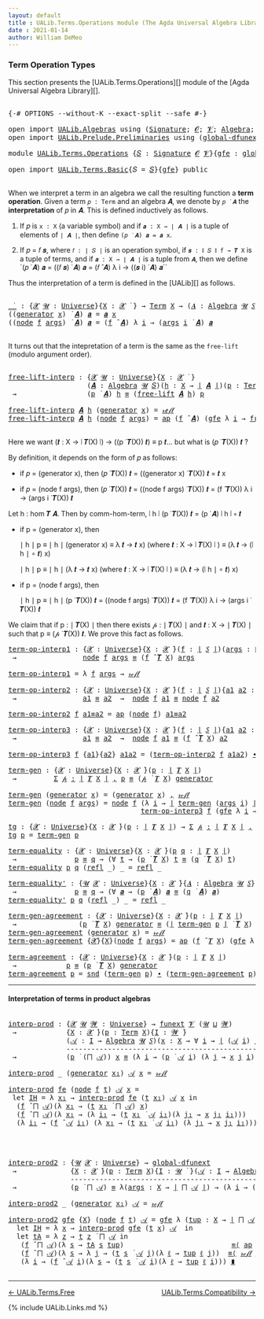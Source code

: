 ```yaml
---
layout: default
title : UALib.Terms.Operations module (The Agda Universal Algebra Library)
date : 2021-01-14
author: William DeMeo
---
```


### <a id="term-operation-types">Term Operation Types</a>

This section presents the [UALib.Terms.Operations][] module of the [Agda Universal Algebra Library][].

<pre class="Agda">

<a id="318" class="Symbol">{-#</a> <a id="322" class="Keyword">OPTIONS</a> <a id="330" class="Pragma">--without-K</a> <a id="342" class="Pragma">--exact-split</a> <a id="356" class="Pragma">--safe</a> <a id="363" class="Symbol">#-}</a>

<a id="368" class="Keyword">open</a> <a id="373" class="Keyword">import</a> <a id="380" href="UALib.Algebras.html" class="Module">UALib.Algebras</a> <a id="395" class="Keyword">using</a> <a id="401" class="Symbol">(</a><a id="402" href="UALib.Algebras.Signatures.html#1385" class="Function">Signature</a><a id="411" class="Symbol">;</a> <a id="413" href="universes.html#613" class="Generalizable">𝓞</a><a id="414" class="Symbol">;</a> <a id="416" href="universes.html#617" class="Generalizable">𝓥</a><a id="417" class="Symbol">;</a> <a id="419" href="UALib.Algebras.Algebras.html#781" class="Function">Algebra</a><a id="426" class="Symbol">;</a> <a id="428" href="UALib.Algebras.Algebras.html#3482" class="Function Operator">_↠_</a><a id="431" class="Symbol">)</a>
<a id="433" class="Keyword">open</a> <a id="438" class="Keyword">import</a> <a id="445" href="UALib.Prelude.Preliminaries.html" class="Module">UALib.Prelude.Preliminaries</a> <a id="473" class="Keyword">using</a> <a id="479" class="Symbol">(</a><a id="480" href="MGS-Subsingleton-Theorems.html#3468" class="Function">global-dfunext</a><a id="494" class="Symbol">;</a> <a id="496" href="universes.html#551" class="Postulate">Universe</a><a id="504" class="Symbol">;</a> <a id="506" href="universes.html#758" class="Function Operator">_̇</a><a id="508" class="Symbol">)</a>

<a id="511" class="Keyword">module</a> <a id="518" href="UALib.Terms.Operations.html" class="Module">UALib.Terms.Operations</a> <a id="541" class="Symbol">{</a><a id="542" href="UALib.Terms.Operations.html#542" class="Bound">𝑆</a> <a id="544" class="Symbol">:</a> <a id="546" href="UALib.Algebras.Signatures.html#1385" class="Function">Signature</a> <a id="556" href="universes.html#613" class="Generalizable">𝓞</a> <a id="558" href="universes.html#617" class="Generalizable">𝓥</a><a id="559" class="Symbol">}{</a><a id="561" href="UALib.Terms.Operations.html#561" class="Bound">gfe</a> <a id="565" class="Symbol">:</a> <a id="567" href="MGS-Subsingleton-Theorems.html#3468" class="Function">global-dfunext</a><a id="581" class="Symbol">}</a> <a id="583" class="Keyword">where</a>

<a id="590" class="Keyword">open</a> <a id="595" class="Keyword">import</a> <a id="602" href="UALib.Terms.Basic.html" class="Module">UALib.Terms.Basic</a><a id="619" class="Symbol">{</a><a id="620" class="Argument">𝑆</a> <a id="622" class="Symbol">=</a> <a id="624" href="UALib.Terms.Operations.html#542" class="Bound">𝑆</a><a id="625" class="Symbol">}{</a><a id="627" href="UALib.Terms.Operations.html#561" class="Bound">gfe</a><a id="630" class="Symbol">}</a> <a id="632" class="Keyword">public</a>

</pre>

When we interpret a term in an algebra we call the resulting function a **term operation**.  Given a term `𝑝 : Term` and an algebra 𝑨, we denote by `𝑝 ̇ 𝑨` the **interpretation** of 𝑝 in 𝑨.  This is defined inductively as follows.

1. If 𝑝 is `x : X` (a variable symbol) and if `𝒂 : X → ∣ 𝑨 ∣` is a tuple of elements of `∣ 𝑨 ∣`, then define `(𝑝 ̇ 𝑨) 𝒂 = 𝒂 x`.

2. If 𝑝 = 𝑓 𝒔, where `𝑓 : ∣ 𝑆 ∣` is an operation symbol, if `𝒔 : ∥ 𝑆 ∥ f → 𝑻 X` is a tuple of terms, and if `𝒂 : X → ∣ 𝑨 ∣` is a tuple from `𝑨`, then we define `(𝑝 ̇ 𝑨) 𝒂 = ((𝑓 𝒔) ̇ 𝑨) 𝒂 = (𝑓 ̂ 𝑨) λ i → ((𝒔 i) ̇ 𝑨) 𝒂``

Thus the interpretation of a term is defined in the [UALib][] as follows.

<pre class="Agda">

<a id="_̇_"></a><a id="1322" href="UALib.Terms.Operations.html#1322" class="Function Operator">_̇_</a> <a id="1326" class="Symbol">:</a> <a id="1328" class="Symbol">{</a><a id="1329" href="UALib.Terms.Operations.html#1329" class="Bound">𝓧</a> <a id="1331" href="UALib.Terms.Operations.html#1331" class="Bound">𝓤</a> <a id="1333" class="Symbol">:</a> <a id="1335" href="universes.html#551" class="Postulate">Universe</a><a id="1343" class="Symbol">}{</a><a id="1345" href="UALib.Terms.Operations.html#1345" class="Bound">X</a> <a id="1347" class="Symbol">:</a> <a id="1349" href="UALib.Terms.Operations.html#1329" class="Bound">𝓧</a> <a id="1351" href="universes.html#758" class="Function Operator">̇</a> <a id="1353" class="Symbol">}</a> <a id="1355" class="Symbol">→</a> <a id="1357" href="UALib.Terms.Basic.html#2335" class="Datatype">Term</a> <a id="1362" href="UALib.Terms.Operations.html#1345" class="Bound">X</a> <a id="1364" class="Symbol">→</a> <a id="1366" class="Symbol">(</a><a id="1367" href="UALib.Terms.Operations.html#1367" class="Bound">𝑨</a> <a id="1369" class="Symbol">:</a> <a id="1371" href="UALib.Algebras.Algebras.html#781" class="Function">Algebra</a> <a id="1379" href="UALib.Terms.Operations.html#1331" class="Bound">𝓤</a> <a id="1381" href="UALib.Terms.Operations.html#542" class="Bound">𝑆</a><a id="1382" class="Symbol">)</a> <a id="1384" class="Symbol">→</a> <a id="1386" class="Symbol">(</a><a id="1387" href="UALib.Terms.Operations.html#1345" class="Bound">X</a> <a id="1389" class="Symbol">→</a> <a id="1391" href="UALib.Prelude.Preliminaries.html#11659" class="Function Operator">∣</a> <a id="1393" href="UALib.Terms.Operations.html#1367" class="Bound">𝑨</a> <a id="1395" href="UALib.Prelude.Preliminaries.html#11659" class="Function Operator">∣</a><a id="1396" class="Symbol">)</a> <a id="1398" class="Symbol">→</a> <a id="1400" href="UALib.Prelude.Preliminaries.html#11659" class="Function Operator">∣</a> <a id="1402" href="UALib.Terms.Operations.html#1367" class="Bound">𝑨</a> <a id="1404" href="UALib.Prelude.Preliminaries.html#11659" class="Function Operator">∣</a>
<a id="1406" class="Symbol">((</a><a id="1408" href="UALib.Terms.Basic.html#2383" class="InductiveConstructor">generator</a> <a id="1418" href="UALib.Terms.Operations.html#1418" class="Bound">x</a><a id="1419" class="Symbol">)</a> <a id="1421" href="UALib.Terms.Operations.html#1322" class="Function Operator">̇</a> <a id="1423" href="UALib.Terms.Operations.html#1423" class="Bound">𝑨</a><a id="1424" class="Symbol">)</a> <a id="1426" href="UALib.Terms.Operations.html#1426" class="Bound">𝒂</a> <a id="1428" class="Symbol">=</a> <a id="1430" href="UALib.Terms.Operations.html#1426" class="Bound">𝒂</a> <a id="1432" href="UALib.Terms.Operations.html#1418" class="Bound">x</a>
<a id="1434" class="Symbol">((</a><a id="1436" href="UALib.Terms.Basic.html#2408" class="InductiveConstructor">node</a> <a id="1441" href="UALib.Terms.Operations.html#1441" class="Bound">f</a> <a id="1443" href="UALib.Terms.Operations.html#1443" class="Bound">args</a><a id="1447" class="Symbol">)</a> <a id="1449" href="UALib.Terms.Operations.html#1322" class="Function Operator">̇</a> <a id="1451" href="UALib.Terms.Operations.html#1451" class="Bound">𝑨</a><a id="1452" class="Symbol">)</a> <a id="1454" href="UALib.Terms.Operations.html#1454" class="Bound">𝒂</a> <a id="1456" class="Symbol">=</a> <a id="1458" class="Symbol">(</a><a id="1459" href="UALib.Terms.Operations.html#1441" class="Bound">f</a> <a id="1461" href="UALib.Algebras.Algebras.html#2931" class="Function Operator">̂</a> <a id="1463" href="UALib.Terms.Operations.html#1451" class="Bound">𝑨</a><a id="1464" class="Symbol">)</a> <a id="1466" class="Symbol">λ</a> <a id="1468" href="UALib.Terms.Operations.html#1468" class="Bound">i</a> <a id="1470" class="Symbol">→</a> <a id="1472" class="Symbol">(</a><a id="1473" href="UALib.Terms.Operations.html#1443" class="Bound">args</a> <a id="1478" href="UALib.Terms.Operations.html#1468" class="Bound">i</a> <a id="1480" href="UALib.Terms.Operations.html#1322" class="Function Operator">̇</a> <a id="1482" href="UALib.Terms.Operations.html#1451" class="Bound">𝑨</a><a id="1483" class="Symbol">)</a> <a id="1485" href="UALib.Terms.Operations.html#1454" class="Bound">𝒂</a>

</pre>

It turns out that the intepretation of a term is the same as the `free-lift` (modulo argument order).

<pre class="Agda">

<a id="free-lift-interp"></a><a id="1617" href="UALib.Terms.Operations.html#1617" class="Function">free-lift-interp</a> <a id="1634" class="Symbol">:</a> <a id="1636" class="Symbol">{</a><a id="1637" href="UALib.Terms.Operations.html#1637" class="Bound">𝓧</a> <a id="1639" href="UALib.Terms.Operations.html#1639" class="Bound">𝓤</a> <a id="1641" class="Symbol">:</a> <a id="1643" href="universes.html#551" class="Postulate">Universe</a><a id="1651" class="Symbol">}{</a><a id="1653" href="UALib.Terms.Operations.html#1653" class="Bound">X</a> <a id="1655" class="Symbol">:</a> <a id="1657" href="UALib.Terms.Operations.html#1637" class="Bound">𝓧</a> <a id="1659" href="universes.html#758" class="Function Operator">̇</a> <a id="1661" class="Symbol">}</a>
                   <a id="1682" class="Symbol">(</a><a id="1683" href="UALib.Terms.Operations.html#1683" class="Bound">𝑨</a> <a id="1685" class="Symbol">:</a> <a id="1687" href="UALib.Algebras.Algebras.html#781" class="Function">Algebra</a> <a id="1695" href="UALib.Terms.Operations.html#1639" class="Bound">𝓤</a> <a id="1697" href="UALib.Terms.Operations.html#542" class="Bound">𝑆</a><a id="1698" class="Symbol">)(</a><a id="1700" href="UALib.Terms.Operations.html#1700" class="Bound">h</a> <a id="1702" class="Symbol">:</a> <a id="1704" href="UALib.Terms.Operations.html#1653" class="Bound">X</a> <a id="1706" class="Symbol">→</a> <a id="1708" href="UALib.Prelude.Preliminaries.html#11659" class="Function Operator">∣</a> <a id="1710" href="UALib.Terms.Operations.html#1683" class="Bound">𝑨</a> <a id="1712" href="UALib.Prelude.Preliminaries.html#11659" class="Function Operator">∣</a><a id="1713" class="Symbol">)(</a><a id="1715" href="UALib.Terms.Operations.html#1715" class="Bound">p</a> <a id="1717" class="Symbol">:</a> <a id="1719" href="UALib.Terms.Basic.html#2335" class="Datatype">Term</a> <a id="1724" href="UALib.Terms.Operations.html#1653" class="Bound">X</a><a id="1725" class="Symbol">)</a>
 <a id="1728" class="Symbol">→</a>                 <a id="1746" class="Symbol">(</a><a id="1747" href="UALib.Terms.Operations.html#1715" class="Bound">p</a> <a id="1749" href="UALib.Terms.Operations.html#1322" class="Function Operator">̇</a> <a id="1751" href="UALib.Terms.Operations.html#1683" class="Bound">𝑨</a><a id="1752" class="Symbol">)</a> <a id="1754" href="UALib.Terms.Operations.html#1700" class="Bound">h</a> <a id="1756" href="UALib.Prelude.Preliminaries.html#5556" class="Datatype Operator">≡</a> <a id="1758" class="Symbol">(</a><a id="1759" href="UALib.Terms.Basic.html#3932" class="Function">free-lift</a> <a id="1769" href="UALib.Terms.Operations.html#1683" class="Bound">𝑨</a> <a id="1771" href="UALib.Terms.Operations.html#1700" class="Bound">h</a><a id="1772" class="Symbol">)</a> <a id="1774" href="UALib.Terms.Operations.html#1715" class="Bound">p</a>

<a id="1777" href="UALib.Terms.Operations.html#1617" class="Function">free-lift-interp</a> <a id="1794" href="UALib.Terms.Operations.html#1794" class="Bound">𝑨</a> <a id="1796" href="UALib.Terms.Operations.html#1796" class="Bound">h</a> <a id="1798" class="Symbol">(</a><a id="1799" href="UALib.Terms.Basic.html#2383" class="InductiveConstructor">generator</a> <a id="1809" href="UALib.Terms.Operations.html#1809" class="Bound">x</a><a id="1810" class="Symbol">)</a> <a id="1812" class="Symbol">=</a> <a id="1814" href="UALib.Prelude.Preliminaries.html#5570" class="InductiveConstructor">𝓇ℯ𝒻𝓁</a>
<a id="1819" href="UALib.Terms.Operations.html#1617" class="Function">free-lift-interp</a> <a id="1836" href="UALib.Terms.Operations.html#1836" class="Bound">𝑨</a> <a id="1838" href="UALib.Terms.Operations.html#1838" class="Bound">h</a> <a id="1840" class="Symbol">(</a><a id="1841" href="UALib.Terms.Basic.html#2408" class="InductiveConstructor">node</a> <a id="1846" href="UALib.Terms.Operations.html#1846" class="Bound">f</a> <a id="1848" href="UALib.Terms.Operations.html#1848" class="Bound">args</a><a id="1852" class="Symbol">)</a> <a id="1854" class="Symbol">=</a> <a id="1856" href="MGS-MLTT.html#6613" class="Function">ap</a> <a id="1859" class="Symbol">(</a><a id="1860" href="UALib.Terms.Operations.html#1846" class="Bound">f</a> <a id="1862" href="UALib.Algebras.Algebras.html#2931" class="Function Operator">̂</a> <a id="1864" href="UALib.Terms.Operations.html#1836" class="Bound">𝑨</a><a id="1865" class="Symbol">)</a> <a id="1867" class="Symbol">(</a><a id="1868" href="UALib.Terms.Operations.html#561" class="Bound">gfe</a> <a id="1872" class="Symbol">λ</a> <a id="1874" href="UALib.Terms.Operations.html#1874" class="Bound">i</a> <a id="1876" class="Symbol">→</a> <a id="1878" href="UALib.Terms.Operations.html#1617" class="Function">free-lift-interp</a> <a id="1895" href="UALib.Terms.Operations.html#1836" class="Bound">𝑨</a> <a id="1897" href="UALib.Terms.Operations.html#1838" class="Bound">h</a> <a id="1899" class="Symbol">(</a><a id="1900" href="UALib.Terms.Operations.html#1848" class="Bound">args</a> <a id="1905" href="UALib.Terms.Operations.html#1874" class="Bound">i</a><a id="1906" class="Symbol">))</a>

</pre>

Here we want (𝒕 : X → ∣ 𝑻(X) ∣) → ((p ̇ 𝑻(X)) 𝒕) ≡ p 𝒕... but what is (𝑝 ̇ 𝑻(X)) 𝒕 ?

By definition, it depends on the form of 𝑝 as follows:

* if 𝑝 = (generator x), then (𝑝 ̇ 𝑻(X)) 𝒕 = ((generator x) ̇ 𝑻(X)) 𝒕 = 𝒕 x

* if 𝑝 = (node f args), then (𝑝 ̇ 𝑻(X)) 𝒕 = ((node f args) ̇ 𝑻(X)) 𝒕 = (f ̂ 𝑻(X)) λ i → (args i ̇ 𝑻(X)) 𝒕

Let h : hom 𝑻 𝑨. Then by comm-hom-term, ∣ h ∣ (p ̇ 𝑻(X)) 𝒕 = (p ̇ 𝑨) ∣ h ∣ ∘ 𝒕

* if p = (generator x), then

   ∣ h ∣ p ≡ ∣ h ∣ (generator x)
          ≡ λ 𝒕 → 𝒕 x) (where 𝒕 : X → ∣ 𝑻(X) ∣ )
          ≡ (λ 𝒕 → (∣ h ∣ ∘ 𝒕) x)

   ∣ h ∣ p ≡ ∣ h ∣ (λ 𝒕 → 𝒕 x) (where 𝒕 : X → ∣ 𝑻(X) ∣ )
          ≡ (λ 𝒕 → (∣ h ∣ ∘ 𝒕) x)

* if p = (node f args), then

   ∣ h ∣ p ≡ ∣ h ∣  (p ̇ 𝑻(X)) 𝒕 = ((node f args) ̇ 𝑻(X)) 𝒕 = (f ̂ 𝑻(X)) λ i → (args i ̇ 𝑻(X)) 𝒕

We claim that if p : ∣ 𝑻(X) ∣ then there exists 𝓅 : ∣ 𝑻(X) ∣ and 𝒕 : X → ∣ 𝑻(X) ∣ such that p ≡ (𝓅 ̇ 𝑻(X)) 𝒕. We prove this fact as follows.

<pre class="Agda">
<a id="term-op-interp1"></a><a id="2849" href="UALib.Terms.Operations.html#2849" class="Function">term-op-interp1</a> <a id="2865" class="Symbol">:</a> <a id="2867" class="Symbol">{</a><a id="2868" href="UALib.Terms.Operations.html#2868" class="Bound">𝓧</a> <a id="2870" class="Symbol">:</a> <a id="2872" href="universes.html#551" class="Postulate">Universe</a><a id="2880" class="Symbol">}{</a><a id="2882" href="UALib.Terms.Operations.html#2882" class="Bound">X</a> <a id="2884" class="Symbol">:</a> <a id="2886" href="UALib.Terms.Operations.html#2868" class="Bound">𝓧</a> <a id="2888" href="universes.html#758" class="Function Operator">̇</a><a id="2889" class="Symbol">}(</a><a id="2891" href="UALib.Terms.Operations.html#2891" class="Bound">f</a> <a id="2893" class="Symbol">:</a> <a id="2895" href="UALib.Prelude.Preliminaries.html#11659" class="Function Operator">∣</a> <a id="2897" href="UALib.Terms.Operations.html#542" class="Bound">𝑆</a> <a id="2899" href="UALib.Prelude.Preliminaries.html#11659" class="Function Operator">∣</a><a id="2900" class="Symbol">)(</a><a id="2902" href="UALib.Terms.Operations.html#2902" class="Bound">args</a> <a id="2907" class="Symbol">:</a> <a id="2909" href="UALib.Prelude.Preliminaries.html#11740" class="Function Operator">∥</a> <a id="2911" href="UALib.Terms.Operations.html#542" class="Bound">𝑆</a> <a id="2913" href="UALib.Prelude.Preliminaries.html#11740" class="Function Operator">∥</a> <a id="2915" href="UALib.Terms.Operations.html#2891" class="Bound">f</a> <a id="2917" class="Symbol">→</a> <a id="2919" href="UALib.Terms.Basic.html#2335" class="Datatype">Term</a> <a id="2924" href="UALib.Terms.Operations.html#2882" class="Bound">X</a><a id="2925" class="Symbol">)</a>
 <a id="2928" class="Symbol">→</a>                <a id="2945" href="UALib.Terms.Basic.html#2408" class="InductiveConstructor">node</a> <a id="2950" href="UALib.Terms.Operations.html#2891" class="Bound">f</a> <a id="2952" href="UALib.Terms.Operations.html#2902" class="Bound">args</a> <a id="2957" href="UALib.Prelude.Preliminaries.html#5556" class="Datatype Operator">≡</a> <a id="2959" class="Symbol">(</a><a id="2960" href="UALib.Terms.Operations.html#2891" class="Bound">f</a> <a id="2962" href="UALib.Algebras.Algebras.html#2931" class="Function Operator">̂</a> <a id="2964" href="UALib.Terms.Basic.html#3406" class="Function">𝑻</a> <a id="2966" href="UALib.Terms.Operations.html#2882" class="Bound">X</a><a id="2967" class="Symbol">)</a> <a id="2969" href="UALib.Terms.Operations.html#2902" class="Bound">args</a>

<a id="2975" href="UALib.Terms.Operations.html#2849" class="Function">term-op-interp1</a> <a id="2991" class="Symbol">=</a> <a id="2993" class="Symbol">λ</a> <a id="2995" href="UALib.Terms.Operations.html#2995" class="Bound">f</a> <a id="2997" href="UALib.Terms.Operations.html#2997" class="Bound">args</a> <a id="3002" class="Symbol">→</a> <a id="3004" href="UALib.Prelude.Preliminaries.html#5570" class="InductiveConstructor">𝓇ℯ𝒻𝓁</a>

<a id="term-op-interp2"></a><a id="3010" href="UALib.Terms.Operations.html#3010" class="Function">term-op-interp2</a> <a id="3026" class="Symbol">:</a> <a id="3028" class="Symbol">{</a><a id="3029" href="UALib.Terms.Operations.html#3029" class="Bound">𝓧</a> <a id="3031" class="Symbol">:</a> <a id="3033" href="universes.html#551" class="Postulate">Universe</a><a id="3041" class="Symbol">}{</a><a id="3043" href="UALib.Terms.Operations.html#3043" class="Bound">X</a> <a id="3045" class="Symbol">:</a> <a id="3047" href="UALib.Terms.Operations.html#3029" class="Bound">𝓧</a> <a id="3049" href="universes.html#758" class="Function Operator">̇</a><a id="3050" class="Symbol">}(</a><a id="3052" href="UALib.Terms.Operations.html#3052" class="Bound">f</a> <a id="3054" class="Symbol">:</a> <a id="3056" href="UALib.Prelude.Preliminaries.html#11659" class="Function Operator">∣</a> <a id="3058" href="UALib.Terms.Operations.html#542" class="Bound">𝑆</a> <a id="3060" href="UALib.Prelude.Preliminaries.html#11659" class="Function Operator">∣</a><a id="3061" class="Symbol">){</a><a id="3063" href="UALib.Terms.Operations.html#3063" class="Bound">a1</a> <a id="3066" href="UALib.Terms.Operations.html#3066" class="Bound">a2</a> <a id="3069" class="Symbol">:</a> <a id="3071" href="UALib.Prelude.Preliminaries.html#11740" class="Function Operator">∥</a> <a id="3073" href="UALib.Terms.Operations.html#542" class="Bound">𝑆</a> <a id="3075" href="UALib.Prelude.Preliminaries.html#11740" class="Function Operator">∥</a> <a id="3077" href="UALib.Terms.Operations.html#3052" class="Bound">f</a> <a id="3079" class="Symbol">→</a> <a id="3081" href="UALib.Terms.Basic.html#2335" class="Datatype">Term</a> <a id="3086" href="UALib.Terms.Operations.html#3043" class="Bound">X</a><a id="3087" class="Symbol">}</a>
 <a id="3090" class="Symbol">→</a>                <a id="3107" href="UALib.Terms.Operations.html#3063" class="Bound">a1</a> <a id="3110" href="UALib.Prelude.Preliminaries.html#5556" class="Datatype Operator">≡</a> <a id="3112" href="UALib.Terms.Operations.html#3066" class="Bound">a2</a>  <a id="3116" class="Symbol">→</a>  <a id="3119" href="UALib.Terms.Basic.html#2408" class="InductiveConstructor">node</a> <a id="3124" href="UALib.Terms.Operations.html#3052" class="Bound">f</a> <a id="3126" href="UALib.Terms.Operations.html#3063" class="Bound">a1</a> <a id="3129" href="UALib.Prelude.Preliminaries.html#5556" class="Datatype Operator">≡</a> <a id="3131" href="UALib.Terms.Basic.html#2408" class="InductiveConstructor">node</a> <a id="3136" href="UALib.Terms.Operations.html#3052" class="Bound">f</a> <a id="3138" href="UALib.Terms.Operations.html#3066" class="Bound">a2</a>

<a id="3142" href="UALib.Terms.Operations.html#3010" class="Function">term-op-interp2</a> <a id="3158" href="UALib.Terms.Operations.html#3158" class="Bound">f</a> <a id="3160" href="UALib.Terms.Operations.html#3160" class="Bound">a1≡a2</a> <a id="3166" class="Symbol">=</a> <a id="3168" href="MGS-MLTT.html#6613" class="Function">ap</a> <a id="3171" class="Symbol">(</a><a id="3172" href="UALib.Terms.Basic.html#2408" class="InductiveConstructor">node</a> <a id="3177" href="UALib.Terms.Operations.html#3158" class="Bound">f</a><a id="3178" class="Symbol">)</a> <a id="3180" href="UALib.Terms.Operations.html#3160" class="Bound">a1≡a2</a>

<a id="term-op-interp3"></a><a id="3187" href="UALib.Terms.Operations.html#3187" class="Function">term-op-interp3</a> <a id="3203" class="Symbol">:</a> <a id="3205" class="Symbol">{</a><a id="3206" href="UALib.Terms.Operations.html#3206" class="Bound">𝓧</a> <a id="3208" class="Symbol">:</a> <a id="3210" href="universes.html#551" class="Postulate">Universe</a><a id="3218" class="Symbol">}{</a><a id="3220" href="UALib.Terms.Operations.html#3220" class="Bound">X</a> <a id="3222" class="Symbol">:</a> <a id="3224" href="UALib.Terms.Operations.html#3206" class="Bound">𝓧</a> <a id="3226" href="universes.html#758" class="Function Operator">̇</a><a id="3227" class="Symbol">}(</a><a id="3229" href="UALib.Terms.Operations.html#3229" class="Bound">f</a> <a id="3231" class="Symbol">:</a> <a id="3233" href="UALib.Prelude.Preliminaries.html#11659" class="Function Operator">∣</a> <a id="3235" href="UALib.Terms.Operations.html#542" class="Bound">𝑆</a> <a id="3237" href="UALib.Prelude.Preliminaries.html#11659" class="Function Operator">∣</a><a id="3238" class="Symbol">){</a><a id="3240" href="UALib.Terms.Operations.html#3240" class="Bound">a1</a> <a id="3243" href="UALib.Terms.Operations.html#3243" class="Bound">a2</a> <a id="3246" class="Symbol">:</a> <a id="3248" href="UALib.Prelude.Preliminaries.html#11740" class="Function Operator">∥</a> <a id="3250" href="UALib.Terms.Operations.html#542" class="Bound">𝑆</a> <a id="3252" href="UALib.Prelude.Preliminaries.html#11740" class="Function Operator">∥</a> <a id="3254" href="UALib.Terms.Operations.html#3229" class="Bound">f</a> <a id="3256" class="Symbol">→</a> <a id="3258" href="UALib.Terms.Basic.html#2335" class="Datatype">Term</a> <a id="3263" href="UALib.Terms.Operations.html#3220" class="Bound">X</a><a id="3264" class="Symbol">}</a>
 <a id="3267" class="Symbol">→</a>                <a id="3284" href="UALib.Terms.Operations.html#3240" class="Bound">a1</a> <a id="3287" href="UALib.Prelude.Preliminaries.html#5556" class="Datatype Operator">≡</a> <a id="3289" href="UALib.Terms.Operations.html#3243" class="Bound">a2</a>  <a id="3293" class="Symbol">→</a>  <a id="3296" href="UALib.Terms.Basic.html#2408" class="InductiveConstructor">node</a> <a id="3301" href="UALib.Terms.Operations.html#3229" class="Bound">f</a> <a id="3303" href="UALib.Terms.Operations.html#3240" class="Bound">a1</a> <a id="3306" href="UALib.Prelude.Preliminaries.html#5556" class="Datatype Operator">≡</a> <a id="3308" class="Symbol">(</a><a id="3309" href="UALib.Terms.Operations.html#3229" class="Bound">f</a> <a id="3311" href="UALib.Algebras.Algebras.html#2931" class="Function Operator">̂</a> <a id="3313" href="UALib.Terms.Basic.html#3406" class="Function">𝑻</a> <a id="3315" href="UALib.Terms.Operations.html#3220" class="Bound">X</a><a id="3316" class="Symbol">)</a> <a id="3318" href="UALib.Terms.Operations.html#3243" class="Bound">a2</a>

<a id="3322" href="UALib.Terms.Operations.html#3187" class="Function">term-op-interp3</a> <a id="3338" href="UALib.Terms.Operations.html#3338" class="Bound">f</a> <a id="3340" class="Symbol">{</a><a id="3341" href="UALib.Terms.Operations.html#3341" class="Bound">a1</a><a id="3343" class="Symbol">}{</a><a id="3345" href="UALib.Terms.Operations.html#3345" class="Bound">a2</a><a id="3347" class="Symbol">}</a> <a id="3349" href="UALib.Terms.Operations.html#3349" class="Bound">a1a2</a> <a id="3354" class="Symbol">=</a> <a id="3356" class="Symbol">(</a><a id="3357" href="UALib.Terms.Operations.html#3010" class="Function">term-op-interp2</a> <a id="3373" href="UALib.Terms.Operations.html#3338" class="Bound">f</a> <a id="3375" href="UALib.Terms.Operations.html#3349" class="Bound">a1a2</a><a id="3379" class="Symbol">)</a> <a id="3381" href="MGS-MLTT.html#5910" class="Function Operator">∙</a> <a id="3383" class="Symbol">(</a><a id="3384" href="UALib.Terms.Operations.html#2849" class="Function">term-op-interp1</a> <a id="3400" href="UALib.Terms.Operations.html#3338" class="Bound">f</a> <a id="3402" href="UALib.Terms.Operations.html#3345" class="Bound">a2</a><a id="3404" class="Symbol">)</a>

<a id="term-gen"></a><a id="3407" href="UALib.Terms.Operations.html#3407" class="Function">term-gen</a> <a id="3416" class="Symbol">:</a> <a id="3418" class="Symbol">{</a><a id="3419" href="UALib.Terms.Operations.html#3419" class="Bound">𝓧</a> <a id="3421" class="Symbol">:</a> <a id="3423" href="universes.html#551" class="Postulate">Universe</a><a id="3431" class="Symbol">}{</a><a id="3433" href="UALib.Terms.Operations.html#3433" class="Bound">X</a> <a id="3435" class="Symbol">:</a> <a id="3437" href="UALib.Terms.Operations.html#3419" class="Bound">𝓧</a> <a id="3439" href="universes.html#758" class="Function Operator">̇</a><a id="3440" class="Symbol">}(</a><a id="3442" href="UALib.Terms.Operations.html#3442" class="Bound">p</a> <a id="3444" class="Symbol">:</a> <a id="3446" href="UALib.Prelude.Preliminaries.html#11659" class="Function Operator">∣</a> <a id="3448" href="UALib.Terms.Basic.html#3406" class="Function">𝑻</a> <a id="3450" href="UALib.Terms.Operations.html#3433" class="Bound">X</a> <a id="3452" href="UALib.Prelude.Preliminaries.html#11659" class="Function Operator">∣</a><a id="3453" class="Symbol">)</a>
 <a id="3456" class="Symbol">→</a>         <a id="3466" href="MGS-MLTT.html#3074" class="Function">Σ</a> <a id="3468" href="UALib.Terms.Operations.html#3468" class="Bound">𝓅</a> <a id="3470" href="MGS-MLTT.html#3074" class="Function">꞉</a> <a id="3472" href="UALib.Prelude.Preliminaries.html#11659" class="Function Operator">∣</a> <a id="3474" href="UALib.Terms.Basic.html#3406" class="Function">𝑻</a> <a id="3476" href="UALib.Terms.Operations.html#3433" class="Bound">X</a> <a id="3478" href="UALib.Prelude.Preliminaries.html#11659" class="Function Operator">∣</a> <a id="3480" href="MGS-MLTT.html#3074" class="Function">,</a> <a id="3482" href="UALib.Terms.Operations.html#3442" class="Bound">p</a> <a id="3484" href="UALib.Prelude.Preliminaries.html#5556" class="Datatype Operator">≡</a> <a id="3486" class="Symbol">(</a><a id="3487" href="UALib.Terms.Operations.html#3468" class="Bound">𝓅</a> <a id="3489" href="UALib.Terms.Operations.html#1322" class="Function Operator">̇</a> <a id="3491" href="UALib.Terms.Basic.html#3406" class="Function">𝑻</a> <a id="3493" href="UALib.Terms.Operations.html#3433" class="Bound">X</a><a id="3494" class="Symbol">)</a> <a id="3496" href="UALib.Terms.Basic.html#2383" class="InductiveConstructor">generator</a>

<a id="3507" href="UALib.Terms.Operations.html#3407" class="Function">term-gen</a> <a id="3516" class="Symbol">(</a><a id="3517" href="UALib.Terms.Basic.html#2383" class="InductiveConstructor">generator</a> <a id="3527" href="UALib.Terms.Operations.html#3527" class="Bound">x</a><a id="3528" class="Symbol">)</a> <a id="3530" class="Symbol">=</a> <a id="3532" class="Symbol">(</a><a id="3533" href="UALib.Terms.Basic.html#2383" class="InductiveConstructor">generator</a> <a id="3543" href="UALib.Terms.Operations.html#3527" class="Bound">x</a><a id="3544" class="Symbol">)</a> <a id="3546" href="UALib.Prelude.Preliminaries.html#5665" class="InductiveConstructor Operator">,</a> <a id="3548" href="UALib.Prelude.Preliminaries.html#5570" class="InductiveConstructor">𝓇ℯ𝒻𝓁</a>
<a id="3553" href="UALib.Terms.Operations.html#3407" class="Function">term-gen</a> <a id="3562" class="Symbol">(</a><a id="3563" href="UALib.Terms.Basic.html#2408" class="InductiveConstructor">node</a> <a id="3568" href="UALib.Terms.Operations.html#3568" class="Bound">f</a> <a id="3570" href="UALib.Terms.Operations.html#3570" class="Bound">args</a><a id="3574" class="Symbol">)</a> <a id="3576" class="Symbol">=</a> <a id="3578" href="UALib.Terms.Basic.html#2408" class="InductiveConstructor">node</a> <a id="3583" href="UALib.Terms.Operations.html#3568" class="Bound">f</a> <a id="3585" class="Symbol">(λ</a> <a id="3588" href="UALib.Terms.Operations.html#3588" class="Bound">i</a> <a id="3590" class="Symbol">→</a> <a id="3592" href="UALib.Prelude.Preliminaries.html#11659" class="Function Operator">∣</a> <a id="3594" href="UALib.Terms.Operations.html#3407" class="Function">term-gen</a> <a id="3603" class="Symbol">(</a><a id="3604" href="UALib.Terms.Operations.html#3570" class="Bound">args</a> <a id="3609" href="UALib.Terms.Operations.html#3588" class="Bound">i</a><a id="3610" class="Symbol">)</a> <a id="3612" href="UALib.Prelude.Preliminaries.html#11659" class="Function Operator">∣</a><a id="3613" class="Symbol">)</a> <a id="3615" href="UALib.Prelude.Preliminaries.html#5665" class="InductiveConstructor Operator">,</a>
                                <a id="3649" href="UALib.Terms.Operations.html#3187" class="Function">term-op-interp3</a> <a id="3665" href="UALib.Terms.Operations.html#3568" class="Bound">f</a> <a id="3667" class="Symbol">(</a><a id="3668" href="UALib.Terms.Operations.html#561" class="Bound">gfe</a> <a id="3672" class="Symbol">λ</a> <a id="3674" href="UALib.Terms.Operations.html#3674" class="Bound">i</a> <a id="3676" class="Symbol">→</a> <a id="3678" href="UALib.Prelude.Preliminaries.html#11740" class="Function Operator">∥</a> <a id="3680" href="UALib.Terms.Operations.html#3407" class="Function">term-gen</a> <a id="3689" class="Symbol">(</a><a id="3690" href="UALib.Terms.Operations.html#3570" class="Bound">args</a> <a id="3695" href="UALib.Terms.Operations.html#3674" class="Bound">i</a><a id="3696" class="Symbol">)</a> <a id="3698" href="UALib.Prelude.Preliminaries.html#11740" class="Function Operator">∥</a><a id="3699" class="Symbol">)</a>

<a id="tg"></a><a id="3702" href="UALib.Terms.Operations.html#3702" class="Function">tg</a> <a id="3705" class="Symbol">:</a> <a id="3707" class="Symbol">{</a><a id="3708" href="UALib.Terms.Operations.html#3708" class="Bound">𝓧</a> <a id="3710" class="Symbol">:</a> <a id="3712" href="universes.html#551" class="Postulate">Universe</a><a id="3720" class="Symbol">}{</a><a id="3722" href="UALib.Terms.Operations.html#3722" class="Bound">X</a> <a id="3724" class="Symbol">:</a> <a id="3726" href="UALib.Terms.Operations.html#3708" class="Bound">𝓧</a> <a id="3728" href="universes.html#758" class="Function Operator">̇</a><a id="3729" class="Symbol">}(</a><a id="3731" href="UALib.Terms.Operations.html#3731" class="Bound">p</a> <a id="3733" class="Symbol">:</a> <a id="3735" href="UALib.Prelude.Preliminaries.html#11659" class="Function Operator">∣</a> <a id="3737" href="UALib.Terms.Basic.html#3406" class="Function">𝑻</a> <a id="3739" href="UALib.Terms.Operations.html#3722" class="Bound">X</a> <a id="3741" href="UALib.Prelude.Preliminaries.html#11659" class="Function Operator">∣</a><a id="3742" class="Symbol">)</a> <a id="3744" class="Symbol">→</a> <a id="3746" href="MGS-MLTT.html#3074" class="Function">Σ</a> <a id="3748" href="UALib.Terms.Operations.html#3748" class="Bound">𝓅</a> <a id="3750" href="MGS-MLTT.html#3074" class="Function">꞉</a> <a id="3752" href="UALib.Prelude.Preliminaries.html#11659" class="Function Operator">∣</a> <a id="3754" href="UALib.Terms.Basic.html#3406" class="Function">𝑻</a> <a id="3756" href="UALib.Terms.Operations.html#3722" class="Bound">X</a> <a id="3758" href="UALib.Prelude.Preliminaries.html#11659" class="Function Operator">∣</a> <a id="3760" href="MGS-MLTT.html#3074" class="Function">,</a> <a id="3762" href="UALib.Terms.Operations.html#3731" class="Bound">p</a> <a id="3764" href="UALib.Prelude.Preliminaries.html#5556" class="Datatype Operator">≡</a> <a id="3766" class="Symbol">(</a><a id="3767" href="UALib.Terms.Operations.html#3748" class="Bound">𝓅</a> <a id="3769" href="UALib.Terms.Operations.html#1322" class="Function Operator">̇</a> <a id="3771" href="UALib.Terms.Basic.html#3406" class="Function">𝑻</a> <a id="3773" href="UALib.Terms.Operations.html#3722" class="Bound">X</a><a id="3774" class="Symbol">)</a> <a id="3776" href="UALib.Terms.Basic.html#2383" class="InductiveConstructor">generator</a>
<a id="3786" href="UALib.Terms.Operations.html#3702" class="Function">tg</a> <a id="3789" href="UALib.Terms.Operations.html#3789" class="Bound">p</a> <a id="3791" class="Symbol">=</a> <a id="3793" href="UALib.Terms.Operations.html#3407" class="Function">term-gen</a> <a id="3802" href="UALib.Terms.Operations.html#3789" class="Bound">p</a>

<a id="term-equality"></a><a id="3805" href="UALib.Terms.Operations.html#3805" class="Function">term-equality</a> <a id="3819" class="Symbol">:</a> <a id="3821" class="Symbol">{</a><a id="3822" href="UALib.Terms.Operations.html#3822" class="Bound">𝓧</a> <a id="3824" class="Symbol">:</a> <a id="3826" href="universes.html#551" class="Postulate">Universe</a><a id="3834" class="Symbol">}{</a><a id="3836" href="UALib.Terms.Operations.html#3836" class="Bound">X</a> <a id="3838" class="Symbol">:</a> <a id="3840" href="UALib.Terms.Operations.html#3822" class="Bound">𝓧</a> <a id="3842" href="universes.html#758" class="Function Operator">̇</a><a id="3843" class="Symbol">}(</a><a id="3845" href="UALib.Terms.Operations.html#3845" class="Bound">p</a> <a id="3847" href="UALib.Terms.Operations.html#3847" class="Bound">q</a> <a id="3849" class="Symbol">:</a> <a id="3851" href="UALib.Prelude.Preliminaries.html#11659" class="Function Operator">∣</a> <a id="3853" href="UALib.Terms.Basic.html#3406" class="Function">𝑻</a> <a id="3855" href="UALib.Terms.Operations.html#3836" class="Bound">X</a> <a id="3857" href="UALib.Prelude.Preliminaries.html#11659" class="Function Operator">∣</a><a id="3858" class="Symbol">)</a>
 <a id="3861" class="Symbol">→</a>              <a id="3876" href="UALib.Terms.Operations.html#3845" class="Bound">p</a> <a id="3878" href="UALib.Prelude.Preliminaries.html#5556" class="Datatype Operator">≡</a> <a id="3880" href="UALib.Terms.Operations.html#3847" class="Bound">q</a> <a id="3882" class="Symbol">→</a> <a id="3884" class="Symbol">(∀</a> <a id="3887" href="UALib.Terms.Operations.html#3887" class="Bound">t</a> <a id="3889" class="Symbol">→</a> <a id="3891" class="Symbol">(</a><a id="3892" href="UALib.Terms.Operations.html#3845" class="Bound">p</a> <a id="3894" href="UALib.Terms.Operations.html#1322" class="Function Operator">̇</a> <a id="3896" href="UALib.Terms.Basic.html#3406" class="Function">𝑻</a> <a id="3898" href="UALib.Terms.Operations.html#3836" class="Bound">X</a><a id="3899" class="Symbol">)</a> <a id="3901" href="UALib.Terms.Operations.html#3887" class="Bound">t</a> <a id="3903" href="UALib.Prelude.Preliminaries.html#5556" class="Datatype Operator">≡</a> <a id="3905" class="Symbol">(</a><a id="3906" href="UALib.Terms.Operations.html#3847" class="Bound">q</a> <a id="3908" href="UALib.Terms.Operations.html#1322" class="Function Operator">̇</a> <a id="3910" href="UALib.Terms.Basic.html#3406" class="Function">𝑻</a> <a id="3912" href="UALib.Terms.Operations.html#3836" class="Bound">X</a><a id="3913" class="Symbol">)</a> <a id="3915" href="UALib.Terms.Operations.html#3887" class="Bound">t</a><a id="3916" class="Symbol">)</a>
<a id="3918" href="UALib.Terms.Operations.html#3805" class="Function">term-equality</a> <a id="3932" href="UALib.Terms.Operations.html#3932" class="Bound">p</a> <a id="3934" href="UALib.Terms.Operations.html#3934" class="Bound">q</a> <a id="3936" class="Symbol">(</a><a id="3937" href="UALib.Prelude.Preliminaries.html#5592" class="InductiveConstructor">refl</a> <a id="3942" class="Symbol">_)</a> <a id="3945" class="Symbol">_</a> <a id="3947" class="Symbol">=</a> <a id="3949" href="UALib.Prelude.Preliminaries.html#5592" class="InductiveConstructor">refl</a> <a id="3954" class="Symbol">_</a>

<a id="term-equality&#39;"></a><a id="3957" href="UALib.Terms.Operations.html#3957" class="Function">term-equality&#39;</a> <a id="3972" class="Symbol">:</a> <a id="3974" class="Symbol">{</a><a id="3975" href="UALib.Terms.Operations.html#3975" class="Bound">𝓤</a> <a id="3977" href="UALib.Terms.Operations.html#3977" class="Bound">𝓧</a> <a id="3979" class="Symbol">:</a> <a id="3981" href="universes.html#551" class="Postulate">Universe</a><a id="3989" class="Symbol">}{</a><a id="3991" href="UALib.Terms.Operations.html#3991" class="Bound">X</a> <a id="3993" class="Symbol">:</a> <a id="3995" href="UALib.Terms.Operations.html#3977" class="Bound">𝓧</a> <a id="3997" href="universes.html#758" class="Function Operator">̇</a><a id="3998" class="Symbol">}{</a><a id="4000" href="UALib.Terms.Operations.html#4000" class="Bound">𝑨</a> <a id="4002" class="Symbol">:</a> <a id="4004" href="UALib.Algebras.Algebras.html#781" class="Function">Algebra</a> <a id="4012" href="UALib.Terms.Operations.html#3975" class="Bound">𝓤</a> <a id="4014" href="UALib.Terms.Operations.html#542" class="Bound">𝑆</a><a id="4015" class="Symbol">}(</a><a id="4017" href="UALib.Terms.Operations.html#4017" class="Bound">p</a> <a id="4019" href="UALib.Terms.Operations.html#4019" class="Bound">q</a> <a id="4021" class="Symbol">:</a> <a id="4023" href="UALib.Prelude.Preliminaries.html#11659" class="Function Operator">∣</a> <a id="4025" href="UALib.Terms.Basic.html#3406" class="Function">𝑻</a> <a id="4027" href="UALib.Terms.Operations.html#3991" class="Bound">X</a> <a id="4029" href="UALib.Prelude.Preliminaries.html#11659" class="Function Operator">∣</a><a id="4030" class="Symbol">)</a>
 <a id="4033" class="Symbol">→</a>              <a id="4048" href="UALib.Terms.Operations.html#4017" class="Bound">p</a> <a id="4050" href="UALib.Prelude.Preliminaries.html#5556" class="Datatype Operator">≡</a> <a id="4052" href="UALib.Terms.Operations.html#4019" class="Bound">q</a> <a id="4054" class="Symbol">→</a> <a id="4056" class="Symbol">(∀</a> <a id="4059" href="UALib.Terms.Operations.html#4059" class="Bound">𝒂</a> <a id="4061" class="Symbol">→</a> <a id="4063" class="Symbol">(</a><a id="4064" href="UALib.Terms.Operations.html#4017" class="Bound">p</a> <a id="4066" href="UALib.Terms.Operations.html#1322" class="Function Operator">̇</a> <a id="4068" href="UALib.Terms.Operations.html#4000" class="Bound">𝑨</a><a id="4069" class="Symbol">)</a> <a id="4071" href="UALib.Terms.Operations.html#4059" class="Bound">𝒂</a> <a id="4073" href="UALib.Prelude.Preliminaries.html#5556" class="Datatype Operator">≡</a> <a id="4075" class="Symbol">(</a><a id="4076" href="UALib.Terms.Operations.html#4019" class="Bound">q</a> <a id="4078" href="UALib.Terms.Operations.html#1322" class="Function Operator">̇</a> <a id="4080" href="UALib.Terms.Operations.html#4000" class="Bound">𝑨</a><a id="4081" class="Symbol">)</a> <a id="4083" href="UALib.Terms.Operations.html#4059" class="Bound">𝒂</a><a id="4084" class="Symbol">)</a>
<a id="4086" href="UALib.Terms.Operations.html#3957" class="Function">term-equality&#39;</a> <a id="4101" href="UALib.Terms.Operations.html#4101" class="Bound">p</a> <a id="4103" href="UALib.Terms.Operations.html#4103" class="Bound">q</a> <a id="4105" class="Symbol">(</a><a id="4106" href="UALib.Prelude.Preliminaries.html#5592" class="InductiveConstructor">refl</a> <a id="4111" class="Symbol">_)</a> <a id="4114" class="Symbol">_</a> <a id="4116" class="Symbol">=</a> <a id="4118" href="UALib.Prelude.Preliminaries.html#5592" class="InductiveConstructor">refl</a> <a id="4123" class="Symbol">_</a>

<a id="term-gen-agreement"></a><a id="4126" href="UALib.Terms.Operations.html#4126" class="Function">term-gen-agreement</a> <a id="4145" class="Symbol">:</a> <a id="4147" class="Symbol">{</a><a id="4148" href="UALib.Terms.Operations.html#4148" class="Bound">𝓧</a> <a id="4150" class="Symbol">:</a> <a id="4152" href="universes.html#551" class="Postulate">Universe</a><a id="4160" class="Symbol">}{</a><a id="4162" href="UALib.Terms.Operations.html#4162" class="Bound">X</a> <a id="4164" class="Symbol">:</a> <a id="4166" href="UALib.Terms.Operations.html#4148" class="Bound">𝓧</a> <a id="4168" href="universes.html#758" class="Function Operator">̇</a><a id="4169" class="Symbol">}(</a><a id="4171" href="UALib.Terms.Operations.html#4171" class="Bound">p</a> <a id="4173" class="Symbol">:</a> <a id="4175" href="UALib.Prelude.Preliminaries.html#11659" class="Function Operator">∣</a> <a id="4177" href="UALib.Terms.Basic.html#3406" class="Function">𝑻</a> <a id="4179" href="UALib.Terms.Operations.html#4162" class="Bound">X</a> <a id="4181" href="UALib.Prelude.Preliminaries.html#11659" class="Function Operator">∣</a><a id="4182" class="Symbol">)</a>
 <a id="4185" class="Symbol">→</a>               <a id="4201" class="Symbol">(</a><a id="4202" href="UALib.Terms.Operations.html#4171" class="Bound">p</a> <a id="4204" href="UALib.Terms.Operations.html#1322" class="Function Operator">̇</a> <a id="4206" href="UALib.Terms.Basic.html#3406" class="Function">𝑻</a> <a id="4208" href="UALib.Terms.Operations.html#4162" class="Bound">X</a><a id="4209" class="Symbol">)</a> <a id="4211" href="UALib.Terms.Basic.html#2383" class="InductiveConstructor">generator</a> <a id="4221" href="UALib.Prelude.Preliminaries.html#5556" class="Datatype Operator">≡</a> <a id="4223" class="Symbol">(</a><a id="4224" href="UALib.Prelude.Preliminaries.html#11659" class="Function Operator">∣</a> <a id="4226" href="UALib.Terms.Operations.html#3407" class="Function">term-gen</a> <a id="4235" href="UALib.Terms.Operations.html#4171" class="Bound">p</a> <a id="4237" href="UALib.Prelude.Preliminaries.html#11659" class="Function Operator">∣</a> <a id="4239" href="UALib.Terms.Operations.html#1322" class="Function Operator">̇</a> <a id="4241" href="UALib.Terms.Basic.html#3406" class="Function">𝑻</a> <a id="4243" href="UALib.Terms.Operations.html#4162" class="Bound">X</a><a id="4244" class="Symbol">)</a> <a id="4246" href="UALib.Terms.Basic.html#2383" class="InductiveConstructor">generator</a>
<a id="4256" href="UALib.Terms.Operations.html#4126" class="Function">term-gen-agreement</a> <a id="4275" class="Symbol">(</a><a id="4276" href="UALib.Terms.Basic.html#2383" class="InductiveConstructor">generator</a> <a id="4286" href="UALib.Terms.Operations.html#4286" class="Bound">x</a><a id="4287" class="Symbol">)</a> <a id="4289" class="Symbol">=</a> <a id="4291" href="UALib.Prelude.Preliminaries.html#5570" class="InductiveConstructor">𝓇ℯ𝒻𝓁</a>
<a id="4296" href="UALib.Terms.Operations.html#4126" class="Function">term-gen-agreement</a> <a id="4315" class="Symbol">{</a><a id="4316" href="UALib.Terms.Operations.html#4316" class="Bound">𝓧</a><a id="4317" class="Symbol">}{</a><a id="4319" href="UALib.Terms.Operations.html#4319" class="Bound">X</a><a id="4320" class="Symbol">}(</a><a id="4322" href="UALib.Terms.Basic.html#2408" class="InductiveConstructor">node</a> <a id="4327" href="UALib.Terms.Operations.html#4327" class="Bound">f</a> <a id="4329" href="UALib.Terms.Operations.html#4329" class="Bound">args</a><a id="4333" class="Symbol">)</a> <a id="4335" class="Symbol">=</a> <a id="4337" href="MGS-MLTT.html#6613" class="Function">ap</a> <a id="4340" class="Symbol">(</a><a id="4341" href="UALib.Terms.Operations.html#4327" class="Bound">f</a> <a id="4343" href="UALib.Algebras.Algebras.html#2931" class="Function Operator">̂</a> <a id="4345" href="UALib.Terms.Basic.html#3406" class="Function">𝑻</a> <a id="4347" href="UALib.Terms.Operations.html#4319" class="Bound">X</a><a id="4348" class="Symbol">)</a> <a id="4350" class="Symbol">(</a><a id="4351" href="UALib.Terms.Operations.html#561" class="Bound">gfe</a> <a id="4355" class="Symbol">λ</a> <a id="4357" href="UALib.Terms.Operations.html#4357" class="Bound">x</a> <a id="4359" class="Symbol">→</a> <a id="4361" href="UALib.Terms.Operations.html#4126" class="Function">term-gen-agreement</a> <a id="4380" class="Symbol">(</a><a id="4381" href="UALib.Terms.Operations.html#4329" class="Bound">args</a> <a id="4386" href="UALib.Terms.Operations.html#4357" class="Bound">x</a><a id="4387" class="Symbol">))</a>

<a id="term-agreement"></a><a id="4391" href="UALib.Terms.Operations.html#4391" class="Function">term-agreement</a> <a id="4406" class="Symbol">:</a> <a id="4408" class="Symbol">{</a><a id="4409" href="UALib.Terms.Operations.html#4409" class="Bound">𝓧</a> <a id="4411" class="Symbol">:</a> <a id="4413" href="universes.html#551" class="Postulate">Universe</a><a id="4421" class="Symbol">}{</a><a id="4423" href="UALib.Terms.Operations.html#4423" class="Bound">X</a> <a id="4425" class="Symbol">:</a> <a id="4427" href="UALib.Terms.Operations.html#4409" class="Bound">𝓧</a> <a id="4429" href="universes.html#758" class="Function Operator">̇</a><a id="4430" class="Symbol">}(</a><a id="4432" href="UALib.Terms.Operations.html#4432" class="Bound">p</a> <a id="4434" class="Symbol">:</a> <a id="4436" href="UALib.Prelude.Preliminaries.html#11659" class="Function Operator">∣</a> <a id="4438" href="UALib.Terms.Basic.html#3406" class="Function">𝑻</a> <a id="4440" href="UALib.Terms.Operations.html#4423" class="Bound">X</a> <a id="4442" href="UALib.Prelude.Preliminaries.html#11659" class="Function Operator">∣</a><a id="4443" class="Symbol">)</a>
 <a id="4446" class="Symbol">→</a>            <a id="4459" href="UALib.Terms.Operations.html#4432" class="Bound">p</a> <a id="4461" href="UALib.Prelude.Preliminaries.html#5556" class="Datatype Operator">≡</a> <a id="4463" class="Symbol">(</a><a id="4464" href="UALib.Terms.Operations.html#4432" class="Bound">p</a> <a id="4466" href="UALib.Terms.Operations.html#1322" class="Function Operator">̇</a> <a id="4468" href="UALib.Terms.Basic.html#3406" class="Function">𝑻</a> <a id="4470" href="UALib.Terms.Operations.html#4423" class="Bound">X</a><a id="4471" class="Symbol">)</a> <a id="4473" href="UALib.Terms.Basic.html#2383" class="InductiveConstructor">generator</a>
<a id="4483" href="UALib.Terms.Operations.html#4391" class="Function">term-agreement</a> <a id="4498" href="UALib.Terms.Operations.html#4498" class="Bound">p</a> <a id="4500" class="Symbol">=</a> <a id="4502" href="UALib.Prelude.Preliminaries.html#11744" class="Function">snd</a> <a id="4506" class="Symbol">(</a><a id="4507" href="UALib.Terms.Operations.html#3407" class="Function">term-gen</a> <a id="4516" href="UALib.Terms.Operations.html#4498" class="Bound">p</a><a id="4517" class="Symbol">)</a> <a id="4519" href="MGS-MLTT.html#5910" class="Function Operator">∙</a> <a id="4521" class="Symbol">(</a><a id="4522" href="UALib.Terms.Operations.html#4126" class="Function">term-gen-agreement</a> <a id="4541" href="UALib.Terms.Operations.html#4498" class="Bound">p</a><a id="4542" class="Symbol">)</a><a id="4543" href="MGS-MLTT.html#6125" class="Function Operator">⁻¹</a>
</pre>

-----------------------------------

#### <a id="interpretation-of-terms-in-product-algebras">Interpretation of terms in product algebras</a>

<pre class="Agda">

<a id="interp-prod"></a><a id="4715" href="UALib.Terms.Operations.html#4715" class="Function">interp-prod</a> <a id="4727" class="Symbol">:</a> <a id="4729" class="Symbol">{</a><a id="4730" href="UALib.Terms.Operations.html#4730" class="Bound">𝓧</a> <a id="4732" href="UALib.Terms.Operations.html#4732" class="Bound">𝓤</a> <a id="4734" href="UALib.Terms.Operations.html#4734" class="Bound">𝓦</a> <a id="4736" class="Symbol">:</a> <a id="4738" href="universes.html#551" class="Postulate">Universe</a><a id="4746" class="Symbol">}</a> <a id="4748" class="Symbol">→</a> <a id="4750" href="MGS-FunExt-from-Univalence.html#393" class="Function">funext</a> <a id="4757" href="UALib.Terms.Operations.html#558" class="Bound">𝓥</a> <a id="4759" class="Symbol">(</a><a id="4760" href="UALib.Terms.Operations.html#4732" class="Bound">𝓤</a> <a id="4762" href="Agda.Primitive.html#636" class="Function Operator">⊔</a> <a id="4764" href="UALib.Terms.Operations.html#4734" class="Bound">𝓦</a><a id="4765" class="Symbol">)</a>
 <a id="4768" class="Symbol">→</a>            <a id="4781" class="Symbol">{</a><a id="4782" href="UALib.Terms.Operations.html#4782" class="Bound">X</a> <a id="4784" class="Symbol">:</a> <a id="4786" href="UALib.Terms.Operations.html#4730" class="Bound">𝓧</a> <a id="4788" href="universes.html#758" class="Function Operator">̇</a><a id="4789" class="Symbol">}(</a><a id="4791" href="UALib.Terms.Operations.html#4791" class="Bound">p</a> <a id="4793" class="Symbol">:</a> <a id="4795" href="UALib.Terms.Basic.html#2335" class="Datatype">Term</a> <a id="4800" href="UALib.Terms.Operations.html#4782" class="Bound">X</a><a id="4801" class="Symbol">){</a><a id="4803" href="UALib.Terms.Operations.html#4803" class="Bound">I</a> <a id="4805" class="Symbol">:</a> <a id="4807" href="UALib.Terms.Operations.html#4734" class="Bound">𝓦</a> <a id="4809" href="universes.html#758" class="Function Operator">̇</a><a id="4810" class="Symbol">}</a>
              <a id="4826" class="Symbol">(</a><a id="4827" href="UALib.Terms.Operations.html#4827" class="Bound">𝒜</a> <a id="4829" class="Symbol">:</a> <a id="4831" href="UALib.Terms.Operations.html#4803" class="Bound">I</a> <a id="4833" class="Symbol">→</a> <a id="4835" href="UALib.Algebras.Algebras.html#781" class="Function">Algebra</a> <a id="4843" href="UALib.Terms.Operations.html#4732" class="Bound">𝓤</a> <a id="4845" href="UALib.Terms.Operations.html#542" class="Bound">𝑆</a><a id="4846" class="Symbol">)(</a><a id="4848" href="UALib.Terms.Operations.html#4848" class="Bound">x</a> <a id="4850" class="Symbol">:</a> <a id="4852" href="UALib.Terms.Operations.html#4782" class="Bound">X</a> <a id="4854" class="Symbol">→</a> <a id="4856" class="Symbol">∀</a> <a id="4858" href="UALib.Terms.Operations.html#4858" class="Bound">i</a> <a id="4860" class="Symbol">→</a> <a id="4862" href="UALib.Prelude.Preliminaries.html#11659" class="Function Operator">∣</a> <a id="4864" class="Symbol">(</a><a id="4865" href="UALib.Terms.Operations.html#4827" class="Bound">𝒜</a> <a id="4867" href="UALib.Terms.Operations.html#4858" class="Bound">i</a><a id="4868" class="Symbol">)</a> <a id="4870" href="UALib.Prelude.Preliminaries.html#11659" class="Function Operator">∣</a><a id="4871" class="Symbol">)</a>
              <a id="4887" class="Comment">--------------------------------------------------------</a>
 <a id="4945" class="Symbol">→</a>            <a id="4958" class="Symbol">(</a><a id="4959" href="UALib.Terms.Operations.html#4791" class="Bound">p</a> <a id="4961" href="UALib.Terms.Operations.html#1322" class="Function Operator">̇</a> <a id="4963" class="Symbol">(</a><a id="4964" href="UALib.Algebras.Products.html#1031" class="Function">⨅</a> <a id="4966" href="UALib.Terms.Operations.html#4827" class="Bound">𝒜</a><a id="4967" class="Symbol">))</a> <a id="4970" href="UALib.Terms.Operations.html#4848" class="Bound">x</a> <a id="4972" href="UALib.Prelude.Preliminaries.html#5556" class="Datatype Operator">≡</a> <a id="4974" class="Symbol">(λ</a> <a id="4977" href="UALib.Terms.Operations.html#4977" class="Bound">i</a> <a id="4979" class="Symbol">→</a> <a id="4981" class="Symbol">(</a><a id="4982" href="UALib.Terms.Operations.html#4791" class="Bound">p</a> <a id="4984" href="UALib.Terms.Operations.html#1322" class="Function Operator">̇</a> <a id="4986" href="UALib.Terms.Operations.html#4827" class="Bound">𝒜</a> <a id="4988" href="UALib.Terms.Operations.html#4977" class="Bound">i</a><a id="4989" class="Symbol">)</a> <a id="4991" class="Symbol">(λ</a> <a id="4994" href="UALib.Terms.Operations.html#4994" class="Bound">j</a> <a id="4996" class="Symbol">→</a> <a id="4998" href="UALib.Terms.Operations.html#4848" class="Bound">x</a> <a id="5000" href="UALib.Terms.Operations.html#4994" class="Bound">j</a> <a id="5002" href="UALib.Terms.Operations.html#4977" class="Bound">i</a><a id="5003" class="Symbol">))</a>

<a id="5007" href="UALib.Terms.Operations.html#4715" class="Function">interp-prod</a> <a id="5019" class="Symbol">_</a> <a id="5021" class="Symbol">(</a><a id="5022" href="UALib.Terms.Basic.html#2383" class="InductiveConstructor">generator</a> <a id="5032" href="UALib.Terms.Operations.html#5032" class="Bound">x₁</a><a id="5034" class="Symbol">)</a> <a id="5036" href="UALib.Terms.Operations.html#5036" class="Bound">𝒜</a> <a id="5038" href="UALib.Terms.Operations.html#5038" class="Bound">x</a> <a id="5040" class="Symbol">=</a> <a id="5042" href="UALib.Prelude.Preliminaries.html#5570" class="InductiveConstructor">𝓇ℯ𝒻𝓁</a>

<a id="5048" href="UALib.Terms.Operations.html#4715" class="Function">interp-prod</a> <a id="5060" href="UALib.Terms.Operations.html#5060" class="Bound">fe</a> <a id="5063" class="Symbol">(</a><a id="5064" href="UALib.Terms.Basic.html#2408" class="InductiveConstructor">node</a> <a id="5069" href="UALib.Terms.Operations.html#5069" class="Bound">f</a> <a id="5071" href="UALib.Terms.Operations.html#5071" class="Bound">t</a><a id="5072" class="Symbol">)</a> <a id="5074" href="UALib.Terms.Operations.html#5074" class="Bound">𝒜</a> <a id="5076" href="UALib.Terms.Operations.html#5076" class="Bound">x</a> <a id="5078" class="Symbol">=</a>
 <a id="5081" class="Keyword">let</a> <a id="5085" href="UALib.Terms.Operations.html#5085" class="Bound">IH</a> <a id="5088" class="Symbol">=</a> <a id="5090" class="Symbol">λ</a> <a id="5092" href="UALib.Terms.Operations.html#5092" class="Bound">x₁</a> <a id="5095" class="Symbol">→</a> <a id="5097" href="UALib.Terms.Operations.html#4715" class="Function">interp-prod</a> <a id="5109" href="UALib.Terms.Operations.html#5060" class="Bound">fe</a> <a id="5112" class="Symbol">(</a><a id="5113" href="UALib.Terms.Operations.html#5071" class="Bound">t</a> <a id="5115" href="UALib.Terms.Operations.html#5092" class="Bound">x₁</a><a id="5117" class="Symbol">)</a> <a id="5119" href="UALib.Terms.Operations.html#5074" class="Bound">𝒜</a> <a id="5121" href="UALib.Terms.Operations.html#5076" class="Bound">x</a> <a id="5123" class="Keyword">in</a>
  <a id="5128" class="Symbol">(</a><a id="5129" href="UALib.Terms.Operations.html#5069" class="Bound">f</a> <a id="5131" href="UALib.Algebras.Algebras.html#2931" class="Function Operator">̂</a> <a id="5133" href="UALib.Algebras.Products.html#1031" class="Function">⨅</a> <a id="5135" href="UALib.Terms.Operations.html#5074" class="Bound">𝒜</a><a id="5136" class="Symbol">)(λ</a> <a id="5140" href="UALib.Terms.Operations.html#5140" class="Bound">x₁</a> <a id="5143" class="Symbol">→</a> <a id="5145" class="Symbol">(</a><a id="5146" href="UALib.Terms.Operations.html#5071" class="Bound">t</a> <a id="5148" href="UALib.Terms.Operations.html#5140" class="Bound">x₁</a> <a id="5151" href="UALib.Terms.Operations.html#1322" class="Function Operator">̇</a> <a id="5153" href="UALib.Algebras.Products.html#1031" class="Function">⨅</a> <a id="5155" href="UALib.Terms.Operations.html#5074" class="Bound">𝒜</a><a id="5156" class="Symbol">)</a> <a id="5158" href="UALib.Terms.Operations.html#5076" class="Bound">x</a><a id="5159" class="Symbol">)</a>                             <a id="5189" href="MGS-MLTT.html#5997" class="Function Operator">≡⟨</a> <a id="5192" href="MGS-MLTT.html#6613" class="Function">ap</a> <a id="5195" class="Symbol">(</a><a id="5196" href="UALib.Terms.Operations.html#5069" class="Bound">f</a> <a id="5198" href="UALib.Algebras.Algebras.html#2931" class="Function Operator">̂</a> <a id="5200" href="UALib.Algebras.Products.html#1031" class="Function">⨅</a> <a id="5202" href="UALib.Terms.Operations.html#5074" class="Bound">𝒜</a><a id="5203" class="Symbol">)(</a><a id="5205" href="UALib.Terms.Operations.html#5060" class="Bound">fe</a> <a id="5208" href="UALib.Terms.Operations.html#5085" class="Bound">IH</a><a id="5210" class="Symbol">)</a> <a id="5212" href="MGS-MLTT.html#5997" class="Function Operator">⟩</a>
  <a id="5216" class="Symbol">(</a><a id="5217" href="UALib.Terms.Operations.html#5069" class="Bound">f</a> <a id="5219" href="UALib.Algebras.Algebras.html#2931" class="Function Operator">̂</a> <a id="5221" href="UALib.Algebras.Products.html#1031" class="Function">⨅</a> <a id="5223" href="UALib.Terms.Operations.html#5074" class="Bound">𝒜</a><a id="5224" class="Symbol">)(λ</a> <a id="5228" href="UALib.Terms.Operations.html#5228" class="Bound">x₁</a> <a id="5231" class="Symbol">→</a> <a id="5233" class="Symbol">(λ</a> <a id="5236" href="UALib.Terms.Operations.html#5236" class="Bound">i₁</a> <a id="5239" class="Symbol">→</a> <a id="5241" class="Symbol">(</a><a id="5242" href="UALib.Terms.Operations.html#5071" class="Bound">t</a> <a id="5244" href="UALib.Terms.Operations.html#5228" class="Bound">x₁</a> <a id="5247" href="UALib.Terms.Operations.html#1322" class="Function Operator">̇</a> <a id="5249" href="UALib.Terms.Operations.html#5074" class="Bound">𝒜</a> <a id="5251" href="UALib.Terms.Operations.html#5236" class="Bound">i₁</a><a id="5253" class="Symbol">)(λ</a> <a id="5257" href="UALib.Terms.Operations.html#5257" class="Bound">j₁</a> <a id="5260" class="Symbol">→</a> <a id="5262" href="UALib.Terms.Operations.html#5076" class="Bound">x</a> <a id="5264" href="UALib.Terms.Operations.html#5257" class="Bound">j₁</a> <a id="5267" href="UALib.Terms.Operations.html#5236" class="Bound">i₁</a><a id="5269" class="Symbol">)))</a>     <a id="5277" href="MGS-MLTT.html#5997" class="Function Operator">≡⟨</a> <a id="5280" href="UALib.Prelude.Preliminaries.html#5570" class="InductiveConstructor">𝓇ℯ𝒻𝓁</a> <a id="5285" href="MGS-MLTT.html#5997" class="Function Operator">⟩</a>
  <a id="5289" class="Symbol">(λ</a> <a id="5292" href="UALib.Terms.Operations.html#5292" class="Bound">i₁</a> <a id="5295" class="Symbol">→</a> <a id="5297" class="Symbol">(</a><a id="5298" href="UALib.Terms.Operations.html#5069" class="Bound">f</a> <a id="5300" href="UALib.Algebras.Algebras.html#2931" class="Function Operator">̂</a> <a id="5302" href="UALib.Terms.Operations.html#5074" class="Bound">𝒜</a> <a id="5304" href="UALib.Terms.Operations.html#5292" class="Bound">i₁</a><a id="5306" class="Symbol">)</a> <a id="5308" class="Symbol">(λ</a> <a id="5311" href="UALib.Terms.Operations.html#5311" class="Bound">x₁</a> <a id="5314" class="Symbol">→</a> <a id="5316" class="Symbol">(</a><a id="5317" href="UALib.Terms.Operations.html#5071" class="Bound">t</a> <a id="5319" href="UALib.Terms.Operations.html#5311" class="Bound">x₁</a> <a id="5322" href="UALib.Terms.Operations.html#1322" class="Function Operator">̇</a> <a id="5324" href="UALib.Terms.Operations.html#5074" class="Bound">𝒜</a> <a id="5326" href="UALib.Terms.Operations.html#5292" class="Bound">i₁</a><a id="5328" class="Symbol">)</a> <a id="5330" class="Symbol">(λ</a> <a id="5333" href="UALib.Terms.Operations.html#5333" class="Bound">j₁</a> <a id="5336" class="Symbol">→</a> <a id="5338" href="UALib.Terms.Operations.html#5076" class="Bound">x</a> <a id="5340" href="UALib.Terms.Operations.html#5333" class="Bound">j₁</a> <a id="5343" href="UALib.Terms.Operations.html#5292" class="Bound">i₁</a><a id="5345" class="Symbol">)))</a>   <a id="5351" href="MGS-MLTT.html#6079" class="Function Operator">∎</a>




<a id="interp-prod2"></a><a id="5357" href="UALib.Terms.Operations.html#5357" class="Function">interp-prod2</a> <a id="5370" class="Symbol">:</a> <a id="5372" class="Symbol">{</a><a id="5373" href="UALib.Terms.Operations.html#5373" class="Bound">𝓤</a> <a id="5375" href="UALib.Terms.Operations.html#5375" class="Bound">𝓧</a> <a id="5377" class="Symbol">:</a> <a id="5379" href="universes.html#551" class="Postulate">Universe</a><a id="5387" class="Symbol">}</a> <a id="5389" class="Symbol">→</a> <a id="5391" href="MGS-Subsingleton-Theorems.html#3468" class="Function">global-dfunext</a>
 <a id="5407" class="Symbol">→</a>             <a id="5421" class="Symbol">{</a><a id="5422" href="UALib.Terms.Operations.html#5422" class="Bound">X</a> <a id="5424" class="Symbol">:</a> <a id="5426" href="UALib.Terms.Operations.html#5375" class="Bound">𝓧</a> <a id="5428" href="universes.html#758" class="Function Operator">̇</a><a id="5429" class="Symbol">}(</a><a id="5431" href="UALib.Terms.Operations.html#5431" class="Bound">p</a> <a id="5433" class="Symbol">:</a> <a id="5435" href="UALib.Terms.Basic.html#2335" class="Datatype">Term</a> <a id="5440" href="UALib.Terms.Operations.html#5422" class="Bound">X</a><a id="5441" class="Symbol">){</a><a id="5443" href="UALib.Terms.Operations.html#5443" class="Bound">I</a> <a id="5445" class="Symbol">:</a> <a id="5447" href="UALib.Terms.Operations.html#5373" class="Bound">𝓤</a> <a id="5449" href="universes.html#758" class="Function Operator">̇</a> <a id="5451" class="Symbol">}(</a><a id="5453" href="UALib.Terms.Operations.html#5453" class="Bound">𝒜</a> <a id="5455" class="Symbol">:</a> <a id="5457" href="UALib.Terms.Operations.html#5443" class="Bound">I</a> <a id="5459" class="Symbol">→</a> <a id="5461" href="UALib.Algebras.Algebras.html#781" class="Function">Algebra</a> <a id="5469" href="UALib.Terms.Operations.html#5373" class="Bound">𝓤</a> <a id="5471" href="UALib.Terms.Operations.html#542" class="Bound">𝑆</a><a id="5472" class="Symbol">)</a>
               <a id="5489" class="Comment">----------------------------------------------------------------------</a>
 <a id="5561" class="Symbol">→</a>             <a id="5575" class="Symbol">(</a><a id="5576" href="UALib.Terms.Operations.html#5431" class="Bound">p</a> <a id="5578" href="UALib.Terms.Operations.html#1322" class="Function Operator">̇</a> <a id="5580" href="UALib.Algebras.Products.html#1031" class="Function">⨅</a> <a id="5582" href="UALib.Terms.Operations.html#5453" class="Bound">𝒜</a><a id="5583" class="Symbol">)</a> <a id="5585" href="UALib.Prelude.Preliminaries.html#5556" class="Datatype Operator">≡</a> <a id="5587" class="Symbol">λ(</a><a id="5589" href="UALib.Terms.Operations.html#5589" class="Bound">args</a> <a id="5594" class="Symbol">:</a> <a id="5596" href="UALib.Terms.Operations.html#5422" class="Bound">X</a> <a id="5598" class="Symbol">→</a> <a id="5600" href="UALib.Prelude.Preliminaries.html#11659" class="Function Operator">∣</a> <a id="5602" href="UALib.Algebras.Products.html#1031" class="Function">⨅</a> <a id="5604" href="UALib.Terms.Operations.html#5453" class="Bound">𝒜</a> <a id="5606" href="UALib.Prelude.Preliminaries.html#11659" class="Function Operator">∣</a><a id="5607" class="Symbol">)</a> <a id="5609" class="Symbol">→</a> <a id="5611" class="Symbol">(λ</a> <a id="5614" href="UALib.Terms.Operations.html#5614" class="Bound">i</a> <a id="5616" class="Symbol">→</a> <a id="5618" class="Symbol">(</a><a id="5619" href="UALib.Terms.Operations.html#5431" class="Bound">p</a> <a id="5621" href="UALib.Terms.Operations.html#1322" class="Function Operator">̇</a> <a id="5623" href="UALib.Terms.Operations.html#5453" class="Bound">𝒜</a> <a id="5625" href="UALib.Terms.Operations.html#5614" class="Bound">i</a><a id="5626" class="Symbol">)(λ</a> <a id="5630" href="UALib.Terms.Operations.html#5630" class="Bound">x</a> <a id="5632" class="Symbol">→</a> <a id="5634" href="UALib.Terms.Operations.html#5589" class="Bound">args</a> <a id="5639" href="UALib.Terms.Operations.html#5630" class="Bound">x</a> <a id="5641" href="UALib.Terms.Operations.html#5614" class="Bound">i</a><a id="5642" class="Symbol">))</a>

<a id="5646" href="UALib.Terms.Operations.html#5357" class="Function">interp-prod2</a> <a id="5659" class="Symbol">_</a> <a id="5661" class="Symbol">(</a><a id="5662" href="UALib.Terms.Basic.html#2383" class="InductiveConstructor">generator</a> <a id="5672" href="UALib.Terms.Operations.html#5672" class="Bound">x₁</a><a id="5674" class="Symbol">)</a> <a id="5676" href="UALib.Terms.Operations.html#5676" class="Bound">𝒜</a> <a id="5678" class="Symbol">=</a> <a id="5680" href="UALib.Prelude.Preliminaries.html#5570" class="InductiveConstructor">𝓇ℯ𝒻𝓁</a>

<a id="5686" href="UALib.Terms.Operations.html#5357" class="Function">interp-prod2</a> <a id="5699" href="UALib.Terms.Operations.html#5699" class="Bound">gfe</a> <a id="5703" class="Symbol">{</a><a id="5704" href="UALib.Terms.Operations.html#5704" class="Bound">X</a><a id="5705" class="Symbol">}</a> <a id="5707" class="Symbol">(</a><a id="5708" href="UALib.Terms.Basic.html#2408" class="InductiveConstructor">node</a> <a id="5713" href="UALib.Terms.Operations.html#5713" class="Bound">f</a> <a id="5715" href="UALib.Terms.Operations.html#5715" class="Bound">t</a><a id="5716" class="Symbol">)</a> <a id="5718" href="UALib.Terms.Operations.html#5718" class="Bound">𝒜</a> <a id="5720" class="Symbol">=</a> <a id="5722" href="UALib.Terms.Operations.html#5699" class="Bound">gfe</a> <a id="5726" class="Symbol">λ</a> <a id="5728" class="Symbol">(</a><a id="5729" href="UALib.Terms.Operations.html#5729" class="Bound">tup</a> <a id="5733" class="Symbol">:</a> <a id="5735" href="UALib.Terms.Operations.html#5704" class="Bound">X</a> <a id="5737" class="Symbol">→</a> <a id="5739" href="UALib.Prelude.Preliminaries.html#11659" class="Function Operator">∣</a> <a id="5741" href="UALib.Algebras.Products.html#1031" class="Function">⨅</a> <a id="5743" href="UALib.Terms.Operations.html#5718" class="Bound">𝒜</a> <a id="5745" href="UALib.Prelude.Preliminaries.html#11659" class="Function Operator">∣</a><a id="5746" class="Symbol">)</a> <a id="5748" class="Symbol">→</a>
  <a id="5752" class="Keyword">let</a> <a id="5756" href="UALib.Terms.Operations.html#5756" class="Bound">IH</a> <a id="5759" class="Symbol">=</a> <a id="5761" class="Symbol">λ</a> <a id="5763" href="UALib.Terms.Operations.html#5763" class="Bound">x</a> <a id="5765" class="Symbol">→</a> <a id="5767" href="UALib.Terms.Operations.html#4715" class="Function">interp-prod</a> <a id="5779" href="UALib.Terms.Operations.html#5699" class="Bound">gfe</a> <a id="5783" class="Symbol">(</a><a id="5784" href="UALib.Terms.Operations.html#5715" class="Bound">t</a> <a id="5786" href="UALib.Terms.Operations.html#5763" class="Bound">x</a><a id="5787" class="Symbol">)</a> <a id="5789" href="UALib.Terms.Operations.html#5718" class="Bound">𝒜</a>  <a id="5792" class="Keyword">in</a>
  <a id="5797" class="Keyword">let</a> <a id="5801" href="UALib.Terms.Operations.html#5801" class="Bound">tA</a> <a id="5804" class="Symbol">=</a> <a id="5806" class="Symbol">λ</a> <a id="5808" href="UALib.Terms.Operations.html#5808" class="Bound">z</a> <a id="5810" class="Symbol">→</a> <a id="5812" href="UALib.Terms.Operations.html#5715" class="Bound">t</a> <a id="5814" href="UALib.Terms.Operations.html#5808" class="Bound">z</a> <a id="5816" href="UALib.Terms.Operations.html#1322" class="Function Operator">̇</a> <a id="5818" href="UALib.Algebras.Products.html#1031" class="Function">⨅</a> <a id="5820" href="UALib.Terms.Operations.html#5718" class="Bound">𝒜</a> <a id="5822" class="Keyword">in</a>
   <a id="5828" class="Symbol">(</a><a id="5829" href="UALib.Terms.Operations.html#5713" class="Bound">f</a> <a id="5831" href="UALib.Algebras.Algebras.html#2931" class="Function Operator">̂</a> <a id="5833" href="UALib.Algebras.Products.html#1031" class="Function">⨅</a> <a id="5835" href="UALib.Terms.Operations.html#5718" class="Bound">𝒜</a><a id="5836" class="Symbol">)(λ</a> <a id="5840" href="UALib.Terms.Operations.html#5840" class="Bound">s</a> <a id="5842" class="Symbol">→</a> <a id="5844" href="UALib.Terms.Operations.html#5801" class="Bound">tA</a> <a id="5847" href="UALib.Terms.Operations.html#5840" class="Bound">s</a> <a id="5849" href="UALib.Terms.Operations.html#5729" class="Bound">tup</a><a id="5852" class="Symbol">)</a>                          <a id="5879" href="MGS-MLTT.html#5997" class="Function Operator">≡⟨</a> <a id="5882" href="MGS-MLTT.html#6613" class="Function">ap</a> <a id="5885" class="Symbol">(</a><a id="5886" href="UALib.Terms.Operations.html#5713" class="Bound">f</a> <a id="5888" href="UALib.Algebras.Algebras.html#2931" class="Function Operator">̂</a> <a id="5890" href="UALib.Algebras.Products.html#1031" class="Function">⨅</a> <a id="5892" href="UALib.Terms.Operations.html#5718" class="Bound">𝒜</a><a id="5893" class="Symbol">)(</a><a id="5895" href="UALib.Terms.Operations.html#5699" class="Bound">gfe</a> <a id="5899" class="Symbol">λ</a> <a id="5901" href="UALib.Terms.Operations.html#5901" class="Bound">x</a> <a id="5903" class="Symbol">→</a> <a id="5905" href="UALib.Terms.Operations.html#5756" class="Bound">IH</a> <a id="5908" href="UALib.Terms.Operations.html#5901" class="Bound">x</a> <a id="5910" href="UALib.Terms.Operations.html#5729" class="Bound">tup</a><a id="5913" class="Symbol">)</a> <a id="5915" href="MGS-MLTT.html#5997" class="Function Operator">⟩</a>
   <a id="5920" class="Symbol">(</a><a id="5921" href="UALib.Terms.Operations.html#5713" class="Bound">f</a> <a id="5923" href="UALib.Algebras.Algebras.html#2931" class="Function Operator">̂</a> <a id="5925" href="UALib.Algebras.Products.html#1031" class="Function">⨅</a> <a id="5927" href="UALib.Terms.Operations.html#5718" class="Bound">𝒜</a><a id="5928" class="Symbol">)(λ</a> <a id="5932" href="UALib.Terms.Operations.html#5932" class="Bound">s</a> <a id="5934" class="Symbol">→</a> <a id="5936" class="Symbol">λ</a> <a id="5938" href="UALib.Terms.Operations.html#5938" class="Bound">j</a> <a id="5940" class="Symbol">→</a> <a id="5942" class="Symbol">(</a><a id="5943" href="UALib.Terms.Operations.html#5715" class="Bound">t</a> <a id="5945" href="UALib.Terms.Operations.html#5932" class="Bound">s</a> <a id="5947" href="UALib.Terms.Operations.html#1322" class="Function Operator">̇</a> <a id="5949" href="UALib.Terms.Operations.html#5718" class="Bound">𝒜</a> <a id="5951" href="UALib.Terms.Operations.html#5938" class="Bound">j</a><a id="5952" class="Symbol">)(λ</a> <a id="5956" href="UALib.Terms.Operations.html#5956" class="Bound">ℓ</a> <a id="5958" class="Symbol">→</a> <a id="5960" href="UALib.Terms.Operations.html#5729" class="Bound">tup</a> <a id="5964" href="UALib.Terms.Operations.html#5956" class="Bound">ℓ</a> <a id="5966" href="UALib.Terms.Operations.html#5938" class="Bound">j</a><a id="5967" class="Symbol">))</a>  <a id="5971" href="MGS-MLTT.html#5997" class="Function Operator">≡⟨</a> <a id="5974" href="UALib.Prelude.Preliminaries.html#5570" class="InductiveConstructor">𝓇ℯ𝒻𝓁</a> <a id="5979" href="MGS-MLTT.html#5997" class="Function Operator">⟩</a>
   <a id="5984" class="Symbol">(λ</a> <a id="5987" href="UALib.Terms.Operations.html#5987" class="Bound">i</a> <a id="5989" class="Symbol">→</a> <a id="5991" class="Symbol">(</a><a id="5992" href="UALib.Terms.Operations.html#5713" class="Bound">f</a> <a id="5994" href="UALib.Algebras.Algebras.html#2931" class="Function Operator">̂</a> <a id="5996" href="UALib.Terms.Operations.html#5718" class="Bound">𝒜</a> <a id="5998" href="UALib.Terms.Operations.html#5987" class="Bound">i</a><a id="5999" class="Symbol">)(λ</a> <a id="6003" href="UALib.Terms.Operations.html#6003" class="Bound">s</a> <a id="6005" class="Symbol">→</a> <a id="6007" class="Symbol">(</a><a id="6008" href="UALib.Terms.Operations.html#5715" class="Bound">t</a> <a id="6010" href="UALib.Terms.Operations.html#6003" class="Bound">s</a> <a id="6012" href="UALib.Terms.Operations.html#1322" class="Function Operator">̇</a> <a id="6014" href="UALib.Terms.Operations.html#5718" class="Bound">𝒜</a> <a id="6016" href="UALib.Terms.Operations.html#5987" class="Bound">i</a><a id="6017" class="Symbol">)(λ</a> <a id="6021" href="UALib.Terms.Operations.html#6021" class="Bound">ℓ</a> <a id="6023" class="Symbol">→</a> <a id="6025" href="UALib.Terms.Operations.html#5729" class="Bound">tup</a> <a id="6029" href="UALib.Terms.Operations.html#6021" class="Bound">ℓ</a> <a id="6031" href="UALib.Terms.Operations.html#5987" class="Bound">i</a><a id="6032" class="Symbol">)))</a> <a id="6036" href="MGS-MLTT.html#6079" class="Function Operator">∎</a>

</pre>

--------------------------------------

[← UALib.Terms.Free](UALib.Terms.Free.html)
<span style="float:right;">[UALib.Terms.Compatibility →](UALib.Terms.Compatibility.html)</span>

{% include UALib.Links.md %}
